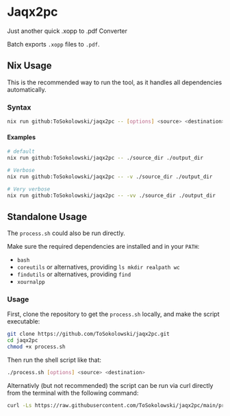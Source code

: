 # Jaqx2pc

Just another quick .xopp to .pdf Converter

Batch exports `.xopp` files to `.pdf`.

## Nix Usage

This is the recommended way to run the tool, as it handles all dependencies automatically.

### Syntax

```bash
nix run github:ToSokolowski/jaqx2pc -- [options] <source> <destination>
```

#### Examples

```bash
# default
nix run github:ToSokolowski/jaqx2pc -- ./source_dir ./output_dir

# Verbose
nix run github:ToSokolowski/jaqx2pc -- -v ./source_dir ./output_dir

# Very verbose
nix run github:ToSokolowski/jaqx2pc -- -vv ./source_dir ./output_dir
```

## Standalone Usage

The `process.sh` could also be run directly.

Make sure the required dependencies are installed and in your `PATH`:

- `bash`
- `coreutils` or alternatives, providing `ls mkdir realpath wc`
- `findutils` or alternatives, providing `find`
- `xournalpp`

### Usage

First, clone the repository to get the `process.sh` locally, and make the script executable:

```bash
git clone https://github.com/ToSokolowski/jaqx2pc.git
cd jaqx2pc
chmod +x process.sh

```

Then run the shell script like that:

```bash
./process.sh [options] <source> <destination>
```

Alternativly (but not recommended) the script can be run via curl directly from the terminal with the following command:
```bash
curl -Ls https://raw.githubusercontent.com/ToSokolowski/jaqx2pc/main/process.sh | bash -s [options] <source> <destination>
```
